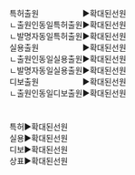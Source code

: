 <link rel="stylesheet" href="../../.res/darkmode.css">  


특허출원ㅤㅤㅤㅤㅤㅤ▶<span class="r">확대된선원</span>  
ㄴ출원인동일특허출원▶<span class="t">확대된선원</span>  
ㄴ발명자동일특허출원▶<span class="t">확대된선원</span>  
실용출원ㅤㅤㅤㅤㅤㅤ▶<span class="r">확대된선원</span>  
ㄴ출원인동일실용출원▶<span class="t">확대된선원</span>  
ㄴ발명자동일실용출원▶<span class="t">확대된선원</span>  
디보출원ㅤㅤㅤㅤㅤㅤ▶<span class="r">확대된선원</span>  
ㄴ출원인동일디보출원▶<span class="t">확대된선원</span>  

#
특허▶<span class="r">확대된선원</span>  
실용▶<span class="r">확대된선원</span>  
디보▶<span class="r">확대된선원</span>  
상표▶<span class="t">확대된선원</span>  
